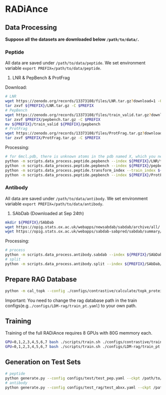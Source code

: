 # RADiAnce
## Data Processing

**Suppose all the datasets are downloaded below `/path/to/data/`.**

### Peptide

All data are saved under `/path/to/data/peptide`. We set environment variable `export PREFIX=/path/to/data/peptide`.

1. LNR & PepBench & ProtFrag

Download:

```bash
# LNR
wget https://zenodo.org/records/13373108/files/LNR.tar.gz?download=1 -O ${PREFIX}/LNR.tar.gz
tar zxvf ${PREFIX}/LNR.tar.gz -C $PREFIX
# PepBench
wget https://zenodo.org/records/13373108/files/train_valid.tar.gz?download=1 -O ${PREFIX}/pepbench.tar.gz
tar zxvf $PREFIX/pepbench.tar.gz -C $PREFIX
mv ${PREFIX}/train_valid ${PREFIX}/pepbench
# ProtFrag
wget https://zenodo.org/records/13373108/files/ProtFrag.tar.gz?download=1 -O ${PREFIX}/ProtFrag.tar.gz
tar zxvf $PREFIX/ProtFrag.tar.gz -C $PREFIX
```

Processing:

```bash
# for 6mcl.pdb, there is unknown atoms in the pdb named X, which you need to manually remove
python -m scripts.data_process.peptide.pepbench --index ${PREFIX}/LNR/test.txt --out_dir ${PREFIX}/LNR/processed --remove_het
python -m scripts.data_process.peptide.pepbench --index ${PREFIX}/pepbench/all.txt --out_dir ${PREFIX}/pepbench/processed
python -m scripts.data_process.peptide.transform_index --train_index ${PREFIX}/pepbench/train.txt --valid_index ${PREFIX}/pepbench/valid.txt --all_index_for_non_standard ${PREFIX}/pepbench/all.txt --processed_dir ${PREFIX}/pepbench/processed/
python -m scripts.data_process.peptide.pepbench --index ${PREFIX}/ProtFrag/all.txt --out_dir ${PREFIX}/ProtFrag/processed
```



### Antibody

All data are saved under `/path/to/data/antibody`. We set environment variable `export PREFIX=/path/to/data/antibody`.

1. SAbDab (Downloaded at Sep 24th)

```bash
mkdir ${PREFIX}/SAbDab
wget https://opig.stats.ox.ac.uk/webapps/newsabdab/sabdab/archive/all/ -O ${PREFIX}/all_structures.zip
wget https://opig.stats.ox.ac.uk/webapps/sabdab-sabpred/sabdab/summary/all/ -O ${PREFIX}/SAbDab/summary.csv
```

Processing:

```bash
# process
python -m scripts.data_process.antibody.sabdab --index ${PREFIX}/SAbDab/summary.csv --out_dir ${PREFIX}/SAbDab/processed
# split
python -m scripts.data_process.antibody.split --index ${PREFIX}/SAbDab/index.txt --rabd_summary ${PREFIX}/RAbD/rabd_summary.jsonl

```

## Prepare RAG Database
```bash
python -m cal_topk --config ./configs/contrastive/calculate/topk_protein.yaml --ckpt path/to/contrastive_vae --gpu 0 --save_dir your_path
```
Important: You need to change the rag database path in the train configs(e.g.`./configs/LDM-rag/train_pt.yaml`) to your own path.

## Training

Training of the full RADiAnce requires 8 GPUs with 80G memmory each.

```bash
GPU=0,1,2,3,4,5,6,7 bash ./scripts/train.sh ./configs/contrastive/train_pt.yaml # train contrastive autoencoder
GPU=0,1,2,3,4,5,6,7 bash ./scripts/train.sh ./configs/LDM-rag/train_pt.yaml # train rag diffusion model, you should also modify the path of the rag database and checkpoints in the config file

```
## Generation on Test Sets
```bash
# peptide
python generate.py --config configs/test/test_pep.yaml --ckpt /path/to/checkpoint.ckpt --gpu 0 --save_dir ./results/pep
# antibody
python generate.py --config configs/test_rag/test_abxx.yaml --ckpt /path/to/checkpoint.ckpt --gpu 0 --save_dir ./results/abxx
```

